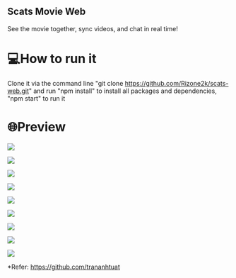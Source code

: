## Scats Movie Web
See the movie together, sync videos, and chat in real time!

# 💻How to run it
Clone it via the command line "git clone https://github.com/Rizone2k/scats-web.git" and run "npm install" to install all packages and dependencies, "npm start" to run it

# 🌐Preview
![](https://drive.google.com/file/d/1ldwO5Gb_6izfkntqg4TNIrK4T9WpRiUA/view?usp=share_link)


![](https://drive.google.com/file/d/1yUi444RKGcoPwhYnEzzHTB27JLUB4aTS/view?usp=share_link)


![](https://drive.google.com/file/d/10g6F6oug6RJm7tu5Jz8LOJIrAmaMhP0k/view?usp=share_link)


![](https://drive.google.com/file/d/1_v3Kv8SNkBw7IWqnQYzeTfebDujw5FL0/view?usp=share_link)


![](https://drive.google.com/file/d/1RC5UAHuP8fMz7tAiJawtJLq-l2am0vpR/view?usp=share_link)


![](https://drive.google.com/file/d/1oRpJvQNIpwE39i_Vb4cU9D4iEC5RALN5/view?usp=share_link)


![](https://drive.google.com/file/d/1lDD5loKG3j1yEG5FB4fZ08bEsOuW7VwJ/view?usp=share_link)


![](https://drive.google.com/file/d/1eSp7sJo9-4R2qvVsUVq-7H94Q282p382/view?usp=share_link)


![](https://drive.google.com/file/d/19ZLRKMUfT3efEHGdym1cyUGPe9ADj31F/view?usp=share_link)

*Refer: https://github.com/trananhtuat
